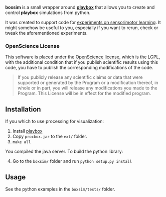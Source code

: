 **boxsim** is a small wrapper around [**playbox**](github.com/humm/playbox) that allows you to create and control **playbox** simulations from python.

It was created to support code for  [experiments on sensorimotor learning](http://fabien.benureau.com). It might somehow be useful to you, especially if you want to rerun, check or tweak the aforementioned experiments.

### OpenScience License

This software is placed under the [OpenScience license](http://fabien.benureau.com/openscience.html), which is the LGPL, with the additional condition that if you publish scientific results using this code, you have to publish the corresponding modifications of the code.

> If you publicly release any scientific claims or data that were supported or generated by the Program or a modification thereof, in whole or in part, you will release any modifications you made to the Program. This License will be in effect for the modified program. 

## Installation

If you which to use processing for visualization:

1. Install [playbox](github.com/humm/playbox)
1. Copy `procbox.jar` to the `ext/` folder.
1. `make all`

You compiled the java server. To build the python library:

4. Go to the `boxsim/` folder and run `python setup.py install`

## Usage

See the python examples in the `boxsim/tests/` folder.

